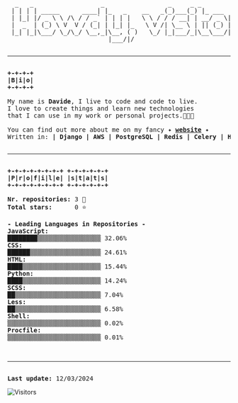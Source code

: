 <pre>
  _   _                  _                 _     _ _             _  
 | | | | _____      ____| |_   _    __   _(_)___(_) |_ ___  _ __| |
 | |_| |/ _ \ \ /\ / / _` | | | |   \ \ / / / __| | __/ _ \| '__| |
 |  _  | (_) \ V  V / (_| | |_| |_   \ V /| \__ \ | || (_) | |  |_| 
 |_| |_|\___/ \_/\_/ \__,_|\__, ( )   \_/ |_|___/_|\__\___/|_|  (_) 
                           |___/|/                                  

<hr>
<div style="font-weight: bold;">+-+-+-+
|B|i|o|
+-+-+-+</div>
My name is <span style="font-weight: bold;">Davide</span>, I live to code and code to live.
I love to create things and learn new technologies
that I can use in my work or personal projects.👨🏼‍💻

You can find out more about me on my fancy ✦ <a href="https://www.piazzadav.com" style="font-weight: bold;">website</a> ✦
Written in: <span style="font-weight: bold;">| Django | AWS | PostgreSQL | Redis | Celery | HTML | CSS | JS | Bootstrap |</span>

<hr>
<div style="font-weight: bold;">+-+-+-+-+-+-+-+ +-+-+-+-+-+
|P|r|o|f|i|l|e| |s|t|a|t|s|
+-+-+-+-+-+-+-+ +-+-+-+-+-+</div>
<span style="font-weight: bold;">Nr. repositories:</span> 3 🔏
<span style="font-weight: bold;">Total stars:</span>      0 ⭐️

<span style="font-weight: bold;">- Leading Languages in Repositories -</span>
<span style="font-weight: bold;">JavaScript:</span>
████████▒▒▒▒▒▒▒▒▒▒▒▒▒▒▒▒▒ 32.06%
<span style="font-weight: bold;">CSS:</span>
██████▒▒▒▒▒▒▒▒▒▒▒▒▒▒▒▒▒▒▒ 24.61%
<span style="font-weight: bold;">HTML:</span>
████▒▒▒▒▒▒▒▒▒▒▒▒▒▒▒▒▒▒▒▒▒ 15.44%
<span style="font-weight: bold;">Python:</span>
████▒▒▒▒▒▒▒▒▒▒▒▒▒▒▒▒▒▒▒▒▒ 14.24%
<span style="font-weight: bold;">SCSS:</span>
██▒▒▒▒▒▒▒▒▒▒▒▒▒▒▒▒▒▒▒▒▒▒▒ 7.04%
<span style="font-weight: bold;">Less:</span>
██▒▒▒▒▒▒▒▒▒▒▒▒▒▒▒▒▒▒▒▒▒▒▒ 6.58%
<span style="font-weight: bold;">Shell:</span>
▒▒▒▒▒▒▒▒▒▒▒▒▒▒▒▒▒▒▒▒▒▒▒▒▒ 0.02%
<span style="font-weight: bold;">Procfile:</span>
▒▒▒▒▒▒▒▒▒▒▒▒▒▒▒▒▒▒▒▒▒▒▒▒▒ 0.01%


<hr>
<span style="font-weight: bold;">Last update:</span> 12/03/2024
</pre>

![Visitors](https://api.visitorbadge.io/api/visitors?path=PiazzaDav%2Fgithub-visitors-badge&countColor=%2337d67a)


